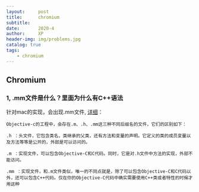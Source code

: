 ```yaml
---
layout:     post
title:      chromium
subtitle:   
date:       2020-4
author:     XP
header-img: img/problems.jpg
catalog: true
tags:
    - chromium
---
```


## Chromium ##


### 1, .mm文件是什么？里面为什么有C++语法 ###
针对mac的实现，会出现.mm文件, [详细](https://blog.csdn.net/k16643275hn/article/details/51934742)：
```
Objective-c的工程中，会存在.m、.h、.mm这三种不同后缀名的文件，它们的区别如下：

.h ：头文件，它包含类名，类继承的父类，还有方法和变量的声明。它定义的类的成员变量以及方法等等是公开的，外部是可以访问的。

.m ：实现文件，可以包含Objective-C和C代码。同时，它是对.h文件中方法的实现，外部不能访问。

.mm ：实现文件，和.m文件类似，唯一的不同点就是，除了可以包含Objective-C和C代码以外，还可以包含C++代码。仅在你的Objective-C代码中确实需要使用C++类或者特性的时候才用这种
```
